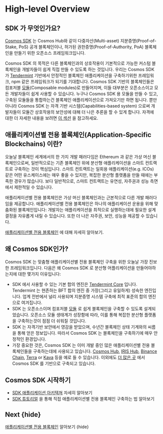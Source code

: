 <!--
order: 1
-->

# High-level Overview

## SDK 가 무엇인가요?

[Cosmos SDK](https://github.com/cosmos/cosmos-sdk) 는 Cosmos Hub와 같이 다중자산(Multi-asset) 지분증명(Proof-of-Stake, PoS) 공개 블록체인이나, 허가된 권한증명(Proof-of-Authority, PoA) 블록체인을 만들기 위한 오픈소스 프레임워크입니다.

Cosmos SDK 의 목적은 다른 블록체인과의 상호작용이 기본적으로 가능한 커스텀 블록체인을 개발자들이 쉽게 직접 만들 수 있도록 하는 것입니다. 우리는 Cosmos SDK 가 [Tendermint](https://github.com/tendermint/tendermint) 기반에서 안정적인 블록체인 애플리케이션을 구축하기위한 프레임워크, npm 같은 프레임워크가 되기를 기대합니다. Cosmos SDK 기반의 블록체인들은 컴포저블 [모듈](../building-modules/intro.md)(Composable modules)로 만들어지며, 이들 대부분은 오픈소스이고 모든 개발자들이 쉽게 사용할 수 있습니다. 누구나 Cosmos SDK 용 모듈을 만들 수 있고, 구축된 모듈들을 통합하는건 블록체인 애플리케이션으로 가져오기만 하면 됩니다. 뿐만아니라 Cosmos SDK 는 자격 기반 시스템(Capabilities-based system) 으로써 개발자들이 모듈간 상호작용의 보안성에 대해 더 나은 추론을 할 수 있게 합니다. 자격에 대한 더 자세한 내용을 보려면 [이 섹션](../core/ocap.md) 을 참고하세요.

## 애플리케이션별 전용 블록체인(Application-Specific Blockchains) 이란?

오늘날 블록체인 세계에서의 한 가지 개발 패러다임은 Ethereum 과 같은 가상 머신 블록체인으로써, 일반적으로는 기존 블록체인 위에 분산형 애플리케이션을 스마트 컨트랙트로 구축하는 것이 핵심입니다. 스마트 컨트랙트는 일회용 애플리케이션(e.g. ICOs) 같은 어떤 유스케이스에는 매우 좋을 수 있지만, 복잡한 분산형 플랫폼을 만들 때에는 부족한 경우가 많습니다. 보다 일반적으로, 스마트 컨트랙트는 유연성, 자주권과 성능 측면에서 제한적일 수 있습니다.

애플리케이션별 전용 블록체인은 가상 머신 블록체인과는 근본적으로 다른 개발 패러다임을 제공합니다. 애플리케이션별 전용 블록체인은 하나의 애플리케이션 운용을 위해 맞춤화된 블록체인입니다: 개발자는 애플리케이션을 최적으로 실행하는데에 필요한 설계 결정을 자유롭게 내릴 수 있습니다. 또한 더 나은 자주권, 보안, 성능을 제공할 수 있습니다.

[애플리케이션별 전용 블록체인](./why-app-specific.md) 에 대해 자세히 알아보기.

## 왜 Cosmos SDK인가?

Cosmos SDK 는 맞춤형 애플리케이션별 전용 블록체인 구축을 위한 오늘날 가장 진보한 프레임워크입니다. 다음은 왜 Cosmos SDK 로 분산형 어플리케이션을 만들어야하는지에 대한 몇가지 이유입니다:

- SDK 에서 사용할 수 있는 기본 합의 엔진은 [Tendermint Core](https://github.com/tendermint/tendermint) 입니다. Tendermint 는 현존하는 BFT 합의 엔진 중 가장(그리고 유일하게) 성숙한 엔진입니다. 업계 전반에서 널리 사용되며 지분증명 시스템 구축에 최적 표준의 합의 엔진으로 여겨집니다.
- SDK 는 오픈소스이며 컴포저블 [모듈](../../x/) 로 쉽게 블록체인을 구축할 수 있도록 설계되었습니다. 오픈소스 모듈 생태계가 성장함에 따라, 이를 통해 복잡한 분산형 플랫폼을 구축하는것이 점점 더 쉬워질 것입니다.
- SDK 는 자격기반 보안에서 영감을 받았으며, 수년간 블록체인 상태 기계와의 씨름을 통해 얻은 정보입니다. 따라서 Cosmos SDK 는 블록체인을 구축하기에 매우 안정적인 환경입니다.
- 가장 중요한 것은, Cosmos SDK 는 이미 개발 중인 많은 애플리케이션별 전용 블록체인들을 구축하는데에 사용되고 있습니다. [Cosmos Hub](https://hub.cosmos.network), [IRIS Hub](https://irisnet.org), [Binance Chain](https://docs.binance.org/), [Terra](https://terra.money/) or [Kava](https://www.kava.io/) 등을 예로 들 수 있습니다. 이외에도 [더 많은 곳](https://cosmos.network/ecosystem) 에서 Cosmos SDK 를 기반으로 구축되고 있습니다.

## Cosmos SDK 시작하기

- [SDK 애플리케이션 아키텍쳐](sdk-app-architecture.md) 자세히 알아보기
- [SDK 튜토리얼](https://cosmos.network/docs/tutorial) 을 통해 직접 애플리케이션별 전용 블록체인 구축하는 법 알아보기

## Next {hide}

[애플리케이션별 전용 블록체인](./why-app-specific.md) 알아보기 {hide}
